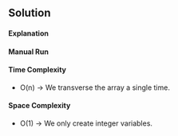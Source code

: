 ## Solution

#### Explanation



#### Manual Run



#### Time Complexity

- O(n) -> We transverse the array a single time.

#### Space Complexity

- O(1) -> We only create integer variables.
